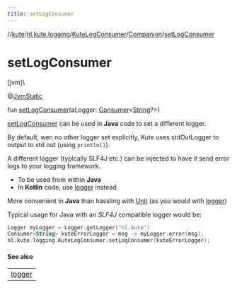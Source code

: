 ```yaml
---
title: setLogConsumer
---
```

//[kute](../../../../index.html)/[nl.kute.logging](../../index.html)/[KuteLogConsumer](../index.html)/[Companion](index.html)/[setLogConsumer](set-log-consumer.html)



# setLogConsumer



[jvm]\




@[JvmStatic](https://kotlinlang.org/api/latest/jvm/stdlib/kotlin.jvm/-jvm-static/index.html)



fun [setLogConsumer](set-log-consumer.html)(aLogger: [Consumer](https://docs.oracle.com/javase/8/docs/api/java/util/function/Consumer.html)&lt;[String](https://kotlinlang.org/api/latest/jvm/stdlib/kotlin/-string/index.html)?&gt;)



[setLogConsumer](set-log-consumer.html) can be used in **Java** code to set a different logger.



By default, wen no other logger set explicitly, Kute uses stdOutLogger to output to std out (using `println()`).



A different logger (typically SLF4J etc.) can be injected to have it send error logs to your logging framework.



- 
   To be used from within **Java**
- 
   In **Kotlin** code, use [logger](../../logger.html) instead




More convenient in **Java** than hassling with [Unit](https://kotlinlang.org/api/latest/jvm/stdlib/kotlin/-unit/index.html) (as you would with [logger](../../logger.html))



Typical usage for Java with an *SLF4J* compatible logger would be:

```kotlin
Logger myLogger = Logger.getLogger("nl.kute")
Consumer<String> kuteErrorLogger = msg -> myLogger.error(msg);
nl.kute.logging.KuteLogConsumer.setLogConsumer(kuteErrorLogger);
```


#### See also


| |
|---|
| [logger](../../logger.html) |



